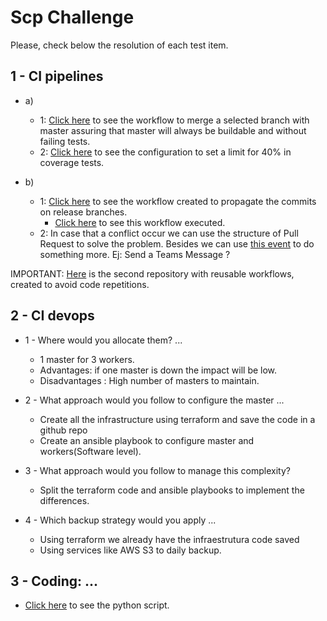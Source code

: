 # Scp Challenge

Please, check below the resolution of each test item.



## 1 - CI pipelines 

  - a)
    - 1: [Click here](https://github.com/jeremiasrg/Scp-challenge/blob/master/.github/workflows/OnPR.yaml) to see the workflow to merge a selected branch with master assuring that master will always be buildable and without failing tests.
    - 2: [Click here](https://github.com/jeremiasrg/Scp-challenge/blob/master/app/build.gradle#L54) to see the configuration to set a limit for 40% in coverage tests.
  
  - b)
    - 1: [Click here](https://github.com/jeremiasrg/Scp-challenge/blob/master/.github/workflows/AutoMergeReleases.yaml) to see the workflow created to propagate the commits on release branches.
      - [Click here](https://github.com/jeremiasrg/Scp-challenge/actions/runs/2335338666) to see this workflow executed. 
    - 2: In case that a conflict occur we can use the structure of Pull Request to solve the problem. 
    Besides we can use [this event](https://github.com/jeremiasrg/workflows/blob/main/.github/workflows/AutoMergeReleases.yaml#L20) to do something more. Ej: Send a Teams Message ?
    
IMPORTANT: [Here](https://github.com/jeremiasrg/workflows/tree/main/.github/workflows) is the second repository with reusable workflows, created to avoid code repetitions.  
## 2 - CI devops

  - 1 - Where would you allocate them? ...
    - 1 master for 3 workers. 
    - Advantages: if one master is down the impact will be low.
    - Disadvantages : High number of masters to maintain.

  - 2 - What approach would you follow to configure the master ...
    - Create all the infrastructure using terraform and save the code in a github repo
    - Create an ansible playbook to configure master and workers(Software level).


  - 3 - What approach would you follow to manage this complexity?
    - Split the terraform code and ansible playbooks to implement the differences.

  - 4 - Which backup strategy would you apply ...
    - Using terraform we already have the infraestrutura code saved
    - Using services like AWS S3 to daily backup.

## 3 - Coding: ...

  - [Click here](https://github.com/jeremiasrg/Scp-challenge/blob/master/challenge-3/BuildTimeByPhases.py) to see the python script. 